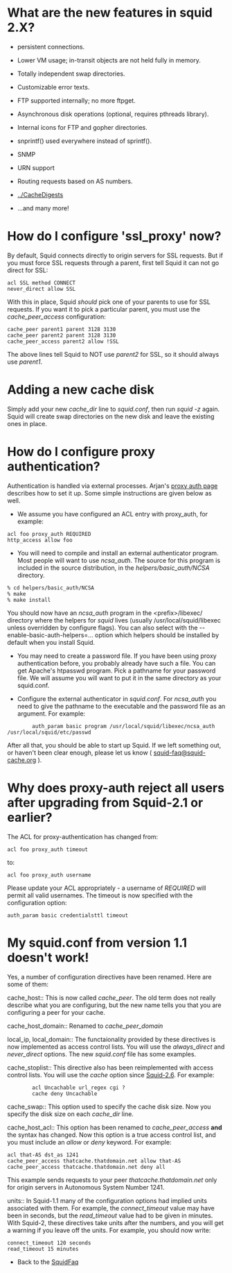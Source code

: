 # What are the new features in squid 2.X?

  - persistent connections.

  - Lower VM usage; in-transit objects are not held fully in memory.

  - Totally independent swap directories.

  - Customizable error texts.

  - FTP supported internally; no more ftpget.

  - Asynchronous disk operations (optional, requires pthreads library).

  - Internal icons for FTP and gopher directories.

  - snprintf() used everywhere instead of sprintf().

  - SNMP

  - URN support

  - Routing requests based on AS numbers.

  - [../CacheDigests](/SquidFaq/CacheDigests#)

  - ...and many more\!

# How do I configure 'ssl\_proxy' now?

By default, Squid connects directly to origin servers for SSL requests.
But if you must force SSL requests through a parent, first tell Squid it
can not go direct for SSL:

    acl SSL method CONNECT
    never_direct allow SSL

With this in place, Squid *should* pick one of your parents to use for
SSL requests. If you want it to pick a particular parent, you must use
the *cache\_peer\_access* configuration:

    cache_peer parent1 parent 3128 3130
    cache_peer parent2 parent 3128 3130
    cache_peer_access parent2 allow !SSL

The above lines tell Squid to NOT use *parent2* for SSL, so it should
always use *parent1*.

# Adding a new cache disk

Simply add your new *cache\_dir* line to *squid.conf*, then run *squid
-z* again. Squid will create swap directories on the new disk and leave
the existing ones in place.

# How do I configure proxy authentication?

Authentication is handled via external processes. Arjan's [proxy auth
page](http://www.devet.org/squid/proxy_auth/) describes how to set it
up. Some simple instructions are given below as well.

  - We assume you have configured an ACL entry with proxy\_auth, for
    example:

<!-- end list -->

    acl foo proxy_auth REQUIRED
    http_access allow foo

  - You will need to compile and install an external authenticator
    program. Most people will want to use *ncsa\_auth*. The source for
    this program is included in the source distribution, in the
    *helpers/basic\_auth/NCSA* directory.

<!-- end list -->

    % cd helpers/basic_auth/NCSA
    % make
    % make install

You should now have an *ncsa\_auth* program in the \<prefix\>/libexec/
directory where the helpers for *squid* lives (usually
/usr/local/squid/libexec unless overridden by configure flags). You can
also select with the --enable-basic-auth-helpers=... option which
helpers should be installed by default when you install Squid.

  - You may need to create a password file. If you have been using proxy
    authentication before, you probably already have such a file. You
    can get Apache's htpasswd program. Pick a pathname for your password
    file. We will assume you will want to put it in the same directory
    as your squid.conf.

  - Configure the external authenticator in *squid.conf*. For
    *ncsa\_auth* you need to give the pathname to the executable and the
    password file as an argument. For example:

<!-- end list -->

``` 
        auth_param basic program /usr/local/squid/libexec/ncsa_auth /usr/local/squid/etc/passwd
```

After all that, you should be able to start up Squid. If we left
something out, or haven't been clear enough, please let us know (
<squid-faq@squid-cache.org> ).

# Why does proxy-auth reject all users after upgrading from Squid-2.1 or earlier?

The ACL for proxy-authentication has changed from:

    acl foo proxy_auth timeout

to:

    acl foo proxy_auth username

Please update your ACL appropriately - a username of *REQUIRED* will
permit all valid usernames. The timeout is now specified with the
configuration option:

    auth_param basic credentialsttl timeout

# My squid.conf from version 1.1 doesn't work\!

Yes, a number of configuration directives have been renamed. Here are
some of them:

cache\_host:: This is now called *cache\_peer*. The old term does not
really describe what you are configuring, but the new name tells you
that you are configuring a peer for your cache.

cache\_host\_domain:: Renamed to *cache\_peer\_domain*

local\_ip, local\_domain:: The functaionality provided by these
directives is now implemented as access control lists. You will use the
*always\_direct* and *never\_direct* options. The new *squid.conf* file
has some examples.

cache\_stoplist:: This directive also has been reimplemented with access
control lists. You will use the *cache* option since
[Squid-2.6](/Releases/Squid-2.6#).
For example:

``` 
        acl Uncachable url_regex cgi ?
        cache deny Uncachable
```

cache\_swap:: This option used to specify the cache disk size. Now you
specify the disk size on each *cache\_dir* line.

cache\_host\_acl:: This option has been renamed to *cache\_peer\_access*
**and** the syntax has changed. Now this option is a true access control
list, and you must include an *allow* or *deny* keyword. For example:

    acl that-AS dst_as 1241
    cache_peer_access thatcache.thatdomain.net allow that-AS
    cache_peer_access thatcache.thatdomain.net deny all

This example sends requests to your peer *thatcache.thatdomain.net* only
for origin servers in Autonomous System Number 1241.

units:: In Squid-1.1 many of the configuration options had implied units
associated with them. For example, the *connect\_timeout* value may have
been in seconds, but the *read\_timeout* value had to be given in
minutes. With Squid-2, these directives take units after the numbers,
and you will get a warning if you leave off the units. For example, you
should now write:

    connect_timeout 120 seconds
    read_timeout 15 minutes

  - Back to the
    [SquidFaq](/SquidFaq#)
